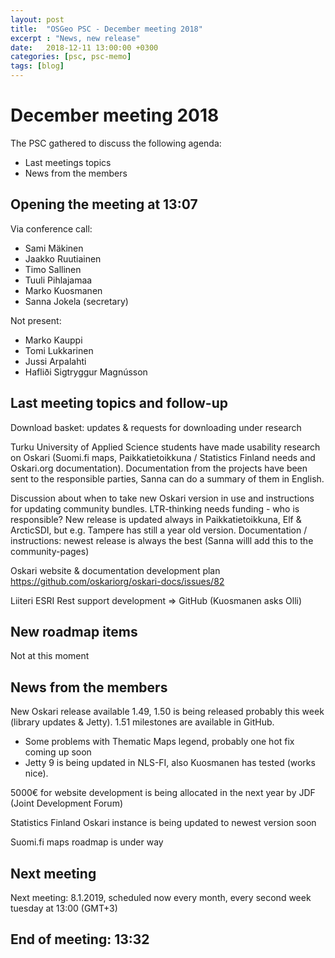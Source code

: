 ```yaml
---
layout: post
title:  "OSGeo PSC - December meeting 2018"
excerpt : "News, new release"
date:   2018-12-11 13:00:00 +0300
categories: [psc, psc-memo]
tags: [blog]
---
```


# December meeting 2018

The PSC gathered to discuss the following agenda:

- Last meetings topics
- News from the members

## Opening the meeting at 13:07

Via conference call:
- Sami Mäkinen
- Jaakko Ruutiainen
- Timo Sallinen
- Tuuli Pihlajamaa
- Marko Kuosmanen
- Sanna Jokela (secretary)

Not present:
- Marko Kauppi
- Tomi Lukkarinen
- Jussi Arpalahti
- Hafliði Sigtryggur Magnússon

## Last meeting topics and follow-up

Download basket: updates & requests for downloading under research

Turku University of Applied Science students have made usability research on Oskari (Suomi.fi maps, Paikkatietoikkuna / Statistics Finland needs and Oskari.org documentation). Documentation from the projects have been sent to the responsible parties, Sanna can do a summary of them in English. 

Discussion about when to take new Oskari version in use and instructions for updating community bundles. LTR-thinking needs funding - who is responsible? New release is updated always in Paikkatietoikkuna, Elf & ArcticSDI, but e.g. Tampere has still a year old version. Documentation / instructions: newest release is always the best (Sanna willl add this to the community-pages) 

Oskari website & documentation development plan https://github.com/oskariorg/oskari-docs/issues/82

Liiteri ESRI Rest support development ⇒ GitHub (Kuosmanen asks Olli) 

## New roadmap items 

Not at this moment

## News from the members

New Oskari release available 1.49, 1.50 is being released probably this week (library updates & Jetty). 1.51 milestones are available in GitHub. 
- Some problems with Thematic Maps legend, probably one hot fix coming up soon
- Jetty 9 is being updated in NLS-FI, also Kuosmanen has tested (works nice). 

5000€ for website development is being allocated in the next year  by JDF (Joint Development Forum)

Statistics Finland Oskari instance is being updated to newest version soon

Suomi.fi maps roadmap is under way 

## Next meeting

Next meeting: 8.1.2019, scheduled now every month, every second week tuesday at 13:00 (GMT+3)

## End of meeting: 13:32
